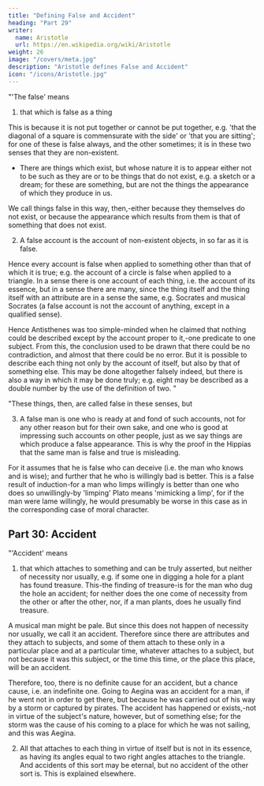 ```yaml
---
title: "Defining False and Accident"
heading: "Part 29"
writer:
  name: Aristotle 
  url: https://en.wikipedia.org/wiki/Aristotle
weight: 26
image: "/covers/meta.jpg"
description: "Aristotle defines False and Accident"
icon: "/icons/Aristotle.jpg"
---
```



"'The false' means 

1. that which is false as a thing

This is because it is not put together or cannot be put together, e.g. 'that the diagonal of a square is commensurate with the side' or 'that you are sitting'; for one of these is false always, and the other sometimes; it is in these two senses that they are non-existent.

- There are things which exist, but whose nature it is to appear either not to be such as they are or to be things that do not exist, e.g. a sketch or a dream; for these are something, but are not the things the appearance of which they produce in us. 

We call things false in this way, then,-either because they themselves do not exist, or because the appearance which results from them is that of something that does not exist.

2. A false account is the account of non-existent objects, in so far as it is false. 

Hence every account is false when applied to something other than that of which it is true; e.g. the account of a circle is false when applied to a triangle. In a sense there is one account of each thing, i.e. the account of its essence, but in a sense there are many, since the thing itself and the thing itself with an attribute are in a sense the same, e.g. Socrates and musical Socrates (a false account is not the account of anything, except in a qualified sense). 

Hence Antisthenes was too simple-minded when he claimed that nothing could be described except by the account proper to it,-one predicate to one subject. From this, the conclusion used to be drawn that there could be no contradiction, and almost that there could be no error. But it is possible to describe each thing not only by the account of itself, but also by that of something else. This may be done altogether falsely indeed, but there is also a way in which it may be done truly; e.g. eight may be described as a double number by the use of the definition of two. "

"These things, then, are called false in these senses, but 

3. A false man is one who is ready at and fond of such accounts, not for any other reason but for their own sake, and one who is good at impressing such accounts on other people, just as we say things are which produce a false appearance. This is why the proof in the Hippias that the same man is false and true is misleading. 

For it assumes that he is false who can deceive (i.e. the man who knows and is wise); and further that he who is willingly bad is better. This is a false result of induction-for a man who limps willingly is better than one who does so unwillingly-by 'limping' Plato means 'mimicking a limp', for if the man were lame willingly, he would presumably be worse in this case as in the corresponding case of moral character.



## Part 30: Accident

"'Accident' means 

1. that which attaches to something and can be truly asserted, but neither of necessity nor usually, e.g. if some one in digging a hole for a plant has found treasure. This-the finding of treasure-is for the man who dug the hole an accident; for neither does the one come of necessity from the other or after the other, nor, if a man plants, does he usually find treasure. 

A musical man might be pale. But since this does not happen of necessity nor usually, we call it an accident. Therefore since there are attributes and they attach to subjects, and some of them attach to these only in a particular place and at a particular time, whatever attaches to a subject, but not because it was this subject, or the time this time, or the place this place, will be an accident. 

Therefore, too, there is no definite cause for an accident, but a chance cause, i.e. an indefinite one. Going to Aegina was an accident for a man, if he went not in order to get there, but because he was carried out of his way by a storm or captured by pirates. The accident has happened or exists,-not in virtue of the subject's nature, however, but of something else; for the storm was the cause of his coming to a place for which he was not sailing, and this was Aegina.

2. All that attaches to each thing in virtue of itself but is not in its essence, as having its angles equal to two right angles attaches to the triangle. And accidents of this sort may be eternal, but no accident of the other sort is. This is explained elsewhere.